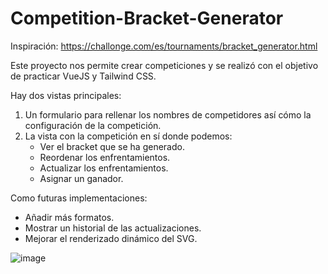 # Competition-Bracket-Generator

Inspiración: https://challonge.com/es/tournaments/bracket_generator.html


Este proyecto nos permite crear competiciones y se realizó con el objetivo de practicar VueJS y Tailwind CSS.

Hay dos vistas principales:

1. Un formulario para rellenar los nombres de competidores así cómo la configuración de la competición.
2. La vista con la competición en sí donde podemos:
    - Ver el bracket que se ha generado.
    - Reordenar los enfrentamientos.
    - Actualizar los enfrentamientos.
    - Asignar un ganador.

Como futuras implementaciones:
- Añadir más formatos.
- Mostrar un historial de las actualizaciones.
- Mejorar el renderizado dinámico del SVG.


![image](https://github.com/user-attachments/assets/c079cbb6-1458-4d2e-a2ca-471ec39e6219)
